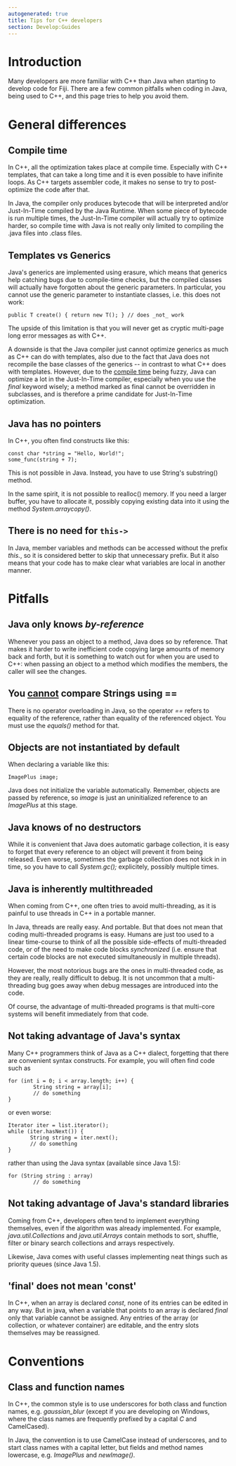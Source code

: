 ```yaml
---
autogenerated: true
title: Tips for C++ developers
section: Develop:Guides
---
```


 


# Introduction

Many developers are more familiar with C++ than Java when starting to develop code for Fiji. There are a few common pitfalls when coding in Java, being used to C++, and this page tries to help you avoid them.

# General differences

## Compile time

In C++, all the optimization takes place at compile time. Especially with C++ templates, that can take a long time and it is even possible to have inifinite loops. As C++ targets assembler code, it makes no sense to try to post-optimize the code after that.

In Java, the compiler only produces bytecode that will be interpreted and/or Just-In-Time compiled by the Java Runtime. When some piece of bytecode is run multiple times, the Just-In-Time compiler will actually try to optimize harder, so compile time with Java is not really only limited to compiling the .java files into .class files.

## Templates vs Generics

Java's generics are implemented using erasure, which means that generics help catching bugs due to compile-time checks, but the compiled classes will actually have forgotten about the generic parameters. In particular, you cannot use the generic parameter to instantiate classes, i.e. this does not work:

`public`<T>` T create() { return new T(); } // does _not_ work`

The upside of this limitation is that you will never get as cryptic multi-page long error messages as with C++.

A downside is that the Java compiler just cannot optimize generics as much as C++ can do with templates, also due to the fact that Java does not recompile the base classes of the generics -- in contrast to what C++ does with templates. However, due to the [compile time](#compile-time) being fuzzy, Java can optimize a lot in the Just-In-Time compiler, especially when you use the *final* keyword wisely; a method marked as final cannot be overridden in subclasses, and is therefore a prime candidate for Just-In-Time optimization.

## Java has no pointers

In C++, you often find constructs like this:

`const char *string = "Hello, World!";`  
`some_func(string + 7);`

This is not possible in Java. Instead, you have to use String's substring() method.

In the same spirit, it is not possible to realloc() memory. If you need a larger buffer, you have to allocate it, possibly copying existing data into it using the method *System.arraycopy()*.

## There is no need for `this->`

In Java, member variables and methods can be accessed without the prefix *this.*, so it is considered better to skip that unnecessary prefix. But it also means that your code has to make clear what variables are local in another manner.

# Pitfalls

## Java only knows *by-reference*

Whenever you pass an object to a method, Java does so by reference. That makes it harder to write inefficient code copying large amounts of memory back and forth, but it is something to watch out for when you are used to C++: when passing an object to a method which modifies the members, the caller will see the changes.

## You <u>cannot</u> compare Strings using ==

There is no operator overloading in Java, so the operator *==* refers to equality of the reference, rather than equality of the referenced object. You must use the *equals()* method for that.

## Objects are not instantiated by default

When declaring a variable like this:

`ImagePlus image;`

Java does not initialize the variable automatically. Remember, objects are passed by reference, so *image* is just an uninitialized reference to an *ImagePlus* at this stage.

## Java knows of no destructors

While it is convenient that Java does automatic garbage collection, it is easy to forget that every reference to an object will prevent it from being released. Even worse, sometimes the garbage collection does not kick in in time, so you have to call *System.gc();* explicitely, possibly multiple times.

## Java is inherently multithreaded

When coming from C++, one often tries to avoid multi-threading, as it is painful to use threads in C++ in a portable manner.

In Java, threads are really easy. And portable. But that does not mean that coding multi-threaded programs is easy. Humans are just too used to a linear time-course to think of all the possible side-effects of multi-threaded code, or of the need to make code blocks *synchronized* (i.e. ensure that certain code blocks are not executed simultaneously in multiple threads).

However, the most notorious bugs are the ones in multi-threaded code, as they are really, really difficult to debug. It is not uncommon that a multi-threading bug goes away when debug messages are introduced into the code.

Of course, the advantage of multi-threaded programs is that multi-core systems will benefit immediately from that code.

## Not taking advantage of Java's syntax

Many C++ programmers think of Java as a C++ dialect, forgetting that there are convenient syntax constructs. For example, you will often find code such as

`for (int i = 0; i < array.length; i++) {`  
`        String string = array[i];`  
`        // do something`  
`}`

or even worse:

`Iterator`<String>` iter = list.iterator();`  
`while (iter.hasNext()) {`  
`       String string = iter.next();`  
`       // do something`  
`}`

rather than using the Java syntax (available since Java 1.5):

`for (String string : array)`  
`        // do something`

## Not taking advantage of Java's standard libraries

Coming from C++, developers often tend to implement everything themselves, even if the algorithm was already implemented. For example, *java.util.Collections* and *java.util.Arrays* contain methods to sort, shuffle, filter or binary search collections and arrays respectively.

Likewise, Java comes with useful classes implementing neat things such as priority queues (since Java 1.5).

## 'final' does not mean 'const'

In C++, when an array is declared <i>const</i>, none of its entries can be edited in any way. But in java, when a variable that points to an array is declared <i>final</i> only that variable cannot be assigned. Any entries of the array (or collection, or whatever container) are editable, and the entry slots themselves may be reassigned.

# Conventions

## Class and function names

In C++, the common style is to use underscores for both class and function names, e.g. *gaussian\_blur* (except if you are developing on Windows, where the class names are frequently prefixed by a capital *C* and CamelCased).

In Java, the convention is to use CamelCase instead of underscores, and to start class names with a capital letter, but fields and method names lowercase, e.g. *ImagePlus* and *newImage()*.
